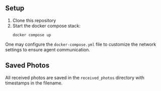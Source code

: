 ## Setup

1. Clone this repository
2. Start the docker compose stack:
   ```
   docker compose up
   ```

One may configure the `docker-compose.yml` file to customize the network settings to ensure agent communication.

## Saved Photos

All received photos are saved in the `received_photos` directory with timestamps in the filename.
